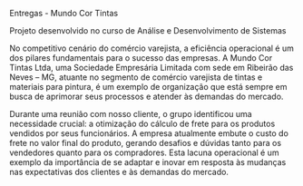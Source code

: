 Entregas - Mundo Cor Tintas

Projeto desenvolvido no curso de Análise e Desenvolvimento de Sistemas

No competitivo cenário do comércio varejista, a eficiência operacional é um dos pilares fundamentais para o sucesso das empresas. A Mundo Cor Tintas Ltda, uma Sociedade Empresária Limitada com sede em Ribeirão das Neves – MG, atuante no segmento de comércio varejista de tintas e materiais para pintura, é um exemplo de organização que está sempre em busca de aprimorar seus processos e atender às demandas do mercado.

Durante uma reunião com nosso cliente, o grupo identificou uma necessidade crucial: a otimização do cálculo de frete para os produtos vendidos por seus funcionários. A empresa atualmente embute o custo do frete no valor final do produto, gerando desafios e dúvidas tanto para os vendedores quanto para os compradores. Esta lacuna operacional é um exemplo da importância de se adaptar e inovar em resposta às mudanças nas expectativas dos clientes e às demandas do mercado.
